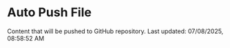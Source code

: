 # Auto Push File

Content that will be pushed to GitHub repository.
Last updated: 07/08/2025, 08:58:52 AM